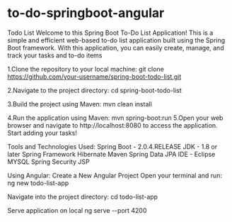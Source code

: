 # to-do-springboot-angular

Todo List
Welcome to this Spring Boot To-Do List Application! This is a simple and efficient web-based to-do list application built using the Spring Boot framework. With this application, you can easily create, manage, and track your tasks and to-do items

1.Clone the repository to your local machine:
git clone https://github.com/your-username/spring-boot-todo-list.git

2.Navigate to the project directory:
cd spring-boot-todo-list

3.Build the project using Maven:
mvn clean install

4.Run the application using Maven:
mvn spring-boot:run
5.Open your web browser and navigate to http://localhost:8080 to access the application.
Start adding your tasks!

Tools and Technologies Used:
Spring Boot - 2.0.4.RELEASE
JDK - 1.8 or later
Spring Framework
Hibernate
Maven
Spring Data JPA
IDE - Eclipse 
MYSQL 
Spring Security 
JSP

Using Angular:
Create a New Angular Project
Open your terminal and run:
ng new todo-list-app

Navigate into the project directory:
cd todo-list-app

Serve application on local
ng serve --port 4200



